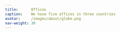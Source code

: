 ```yaml
---
title:      Offices
caption:    We have five offices in three countries
avatar:     /images/about/globe.png
nav-weight: 30
---
```

